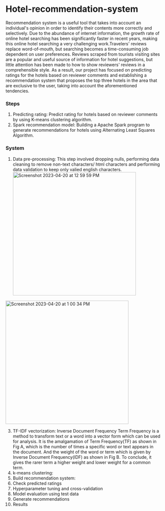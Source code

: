 # Hotel-recommendation-system
Recommendation system is a useful tool that takes into account an individual's opinion in order to identify their contents more correctly and selectively. Due to the abundance of internet information, the growth rate of online hotel searching has been significantly faster in recent years, making this online hotel searching a very challenging work.Travelers' reviews replace word-of-mouth, but searching becomes a time-consuming job dependent on user preferences.
Reviews scraped from tourists visiting sites are a popular and useful source of information for hotel suggestions, but little attention has been made to how to show reviewers' reviews in a comprehensible style. As a result, our project has focused on predicting ratings for the hotels based on reviewer comments and establishing a recommendation system that proposes the top three hotels in the area that are exclusive to the user, taking into account the aforementioned tendencies.

### Steps
1. Predicting rating: Predict rating for hotels based on reviewer comments by using K-means clustering algorithm.
2. Spark recommendation model: Building a Apache Spark program to generate recommendations for hotels using Alternating Least Squares Algorithm.

### System 
1. Data pre-processing: This step involved dropping nulls, performing data cleaning to remove non-text characters/ html characters and performing data    validation to keep only valied english characters.
    <img width="400" alt="Screenshot 2023-04-20 at 12 59 59 PM" src="https://user-images.githubusercontent.com/98439391/233475021-12453f4f-c4c0-4198-9ce8-550e29b55d9c.png">
  <img width="400" alt="Screenshot 2023-04-20 at 1 00 34 PM" src="https://user-images.githubusercontent.com/98439391/233475107-e848d6e2-d9cb-4272-95c7-7ec8b818a91a.png">

3. TF-IDF vectorization: Inverse Document Frequency Term Frequency is a method to transform text or a word into a vector form which can be used for analysis. It is the amalgamation of Term Frequency(TF) as shown in Fig A, which is the number of times a specific word or text appears in the document. And the weight of the word or term which is given by Inverse Document Frequency(IDF) as shown in Fig B. To conclude, it gives the rarer term a higher weight and lower weight for a common term.
4. k-means clustering: 
5. Build recommendation system: 
6. Check predicted ratings
7. Hyperparameter tuning and cross-validation
8. Model evaluation using test data
9. Generate recommendations
10. Results
